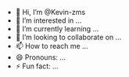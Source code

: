 - 👋 Hi, I’m @Kevin-zms
- 👀 I’m interested in ...
- 🌱 I’m currently learning ...
- 💞️ I’m looking to collaborate on ...
- 📫 How to reach me ...
- 😄 Pronouns: ...
- ⚡ Fun fact: ...

<!---
Kevin-zms/Kevin-zms is a ✨ special ✨ repository because its `README.md` (this file) appears on your GitHub profile.
You can click the Preview link to take a look at your changes.
--->
